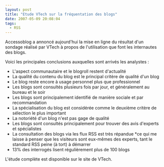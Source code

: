 ```yaml
---
layout: post
title: "Etude VTech sur la fréquentation des blogs"
date: 2007-05-09 20:08:04
tags:
  - RSS
---
```


Accessoblog a annoncé aujourd'hui la mise en ligne du résultat d'un sondage réalisé par VTech à propos de l'utilisation que font les internautes des blogs.

Voici les principales conclusions auxquelles sont arrivés les analystes :

*   L'aspect communautaire et le blogroll restent d'actualité
*   La qualité du contenu du blog est le principal critère de qualité d'un blog
*   Le blog reste encore à usage personnel plus que professionnel
*   Les blogs sont consultés plusieurs fois par jour, et généralement au bureau et le soir
*   Les blogs sont principalement identifié de manière sociale et par recommandation
*   La spécialisation du blog est considérée comme le deuxième critère de sélection le plus important
*   La notoriété d'un blog n'est pas gage de qualité
*   Les blogs sont consultés principalement pour trouver des avis d'experts et spécialistes
*   La consultation des blogs via les flux RSS est très répandue *ce qui me laisse à penser que les visiteurs sont eux-mêmes des experts, tant le standard RSS peine (à tort) à démarrer
*   13% des interrogés lisent régulièrement plus de 100 blogs

L'étude complète est disponible sur le site de VTech.